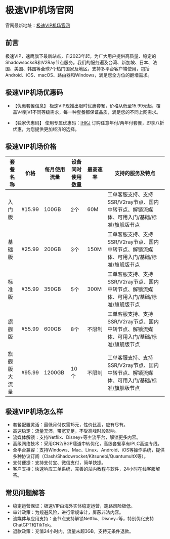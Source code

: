 # 极速VIP机场官网

官网最新地址：[极速VIP机场官网](https://jisuv79.xyz/auth/register?code=FFEJ)


## 前言

极速VIP，速鹰旗下最新站点，自2023年起，为广大用户提供高质量、稳定的ShadowsocksR和V2Ray节点服务。我们的服务遍及台湾、新加坡、日本、法国、美国、韩国等全球7个热门国家及地区，支持多平台客户端使用，包括Android、iOS、macOS、路由器和Windows，满足您全方位的翻墙需求。


## 极速VIP机场优惠码

- 【优惠套餐信息】
极速VIP现推出限时优惠套餐，价格从低至15.99元起，覆盖V4到V1不同等级需求，每一种套餐都保证品质，满足您的不同上网需求。

- 【独家优惠码】
使用专属优惠码：[IHKJ](https://jisuv79.xyz/auth/register?code=FFEJ) 订购任意年付/两年付套餐，即享八折优惠，为您提供更加经济的选择。


## 极速VIP机场价格

| 套餐名称    | 价格    | 每月使用流量 | 设备同时使用数量 | 最高速率  | 支持的服务及特点                                             |
|---------|-------|---------|------------|------|------------------------------------------------------|
| 入门版     | ¥15.99 | 100GB   | 2个         | 60M  | 工单客服支持、支持SSR/V2ray节点、国内中转节点、解锁流媒体、可用入门/基础/标准/旗舰版节点 |
| 基础版     | ¥25.99 | 200GB   | 3个         | 150M | 工单客服支持、支持SSR/V2ray节点、国内中转节点、解锁流媒体、可用入门/基础/标准/旗舰版节点 |
| 标准版     | ¥35.99 | 350GB   | 5个         | 300M | 工单客服支持、支持SSR/V2ray节点、国内中转节点、解锁流媒体、可用入门/基础/标准/旗舰版节点 |
| 旗舰版     | ¥55.99 | 600GB   | 8个         | 不限制  | 工单客服支持、支持SSR/V2ray节点、国内中转节点、解锁流媒体、可用入门/基础/标准/旗舰版节点 |
| 旗舰版大流量 | ¥95.99 | 1200GB  | 10个        | 不限制  | 工单客服支持、支持SSR/V2ray节点、国内中转节点、解锁流媒体、可用入门/基础/标准/旗舰版节点 |


## 极速VIP机场怎么样

- 套餐配置灵活：最低月付仅需15元，性价比高，应有尽有。
- 高速稳定：流量充沛，带宽充足，不受高峰时段影响。
- 流媒体解锁：支持Netflix、Disney+等主流平台，解锁更多内容。
- 高级网络技术：采用CN2/BGP隧道中转优化，高级套餐享有IPLC高速专线。
- 全平台兼容：支持Windows、Mac、Linux、Android、iOS等操作系统，提供多种协议订阅（Clash/Shadowrocket/Kitsunebi/QuantumultX等）。
- 支付便捷：支持支付宝、微信支付，简单快捷。
- 客户支持：快速响应工单系统，完善的站内教程与软件，24小时在线客服解答。

## 常见问题解答

- 稳定运营保证：极速VIP由海外实体稳定运营，跑路风险极低。
- 审计政策：为规避风险，进行常规审计，屏蔽非法内容。
- 流媒体与应用支持：全节点支持解锁Netflix、Disney+等，特别优化支持ChatGPT和TikTok。
- 退款政策：充值24小时内，流量未超3GB，支持无条件退款。
